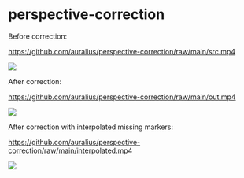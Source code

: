 # perspective-correction

Before correction:  

https://github.com/auralius/perspective-correction/raw/main/src.mp4

![](https://github.com/auralius/perspective-correction/blob/main/src.gif)


After correction:

https://github.com/auralius/perspective-correction/raw/main/out.mp4

![](https://github.com/auralius/perspective-correction/blob/main/out.gif)


After correction with interpolated missing markers:

https://github.com/auralius/perspective-correction/raw/main/interpolated.mp4

![](https://github.com/auralius/perspective-correction/blob/main/interpolated.gif)
